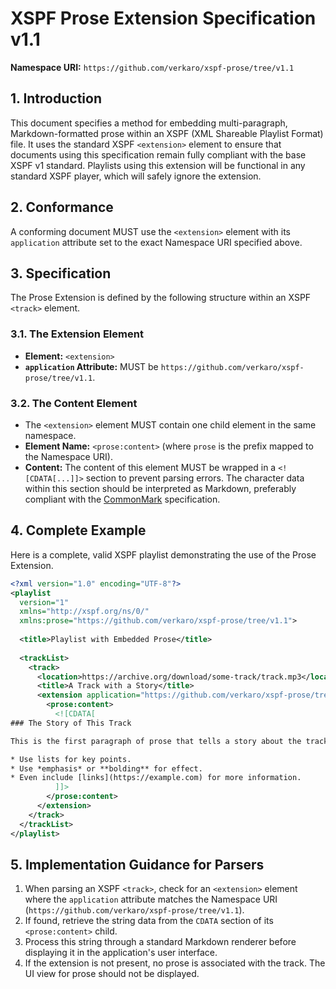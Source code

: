# XSPF Prose Extension Specification v1.1

**Namespace URI:** `https://github.com/verkaro/xspf-prose/tree/v1.1`

## 1. Introduction

This document specifies a method for embedding multi-paragraph, Markdown-formatted prose within an XSPF (XML Shareable Playlist Format) file. It uses the standard XSPF `<extension>` element to ensure that documents using this specification remain fully compliant with the base XSPF v1 standard. Playlists using this extension will be functional in any standard XSPF player, which will safely ignore the extension.

## 2. Conformance

A conforming document MUST use the `<extension>` element with its `application` attribute set to the exact Namespace URI specified above.

## 3. Specification

The Prose Extension is defined by the following structure within an XSPF `<track>` element.

### 3.1. The Extension Element

  * **Element:** `<extension>`
  * **`application` Attribute:** MUST be `https://github.com/verkaro/xspf-prose/tree/v1.1`.

### 3.2. The Content Element

  * The `<extension>` element MUST contain one child element in the same namespace.
  * **Element Name:** `<prose:content>` (where `prose` is the prefix mapped to the Namespace URI).
  * **Content:** The content of this element MUST be wrapped in a `<![CDATA[...]]>` section to prevent parsing errors. The character data within this section should be interpreted as Markdown, preferably compliant with the [CommonMark](https://commonmark.org/) specification.

## 4. Complete Example

Here is a complete, valid XSPF playlist demonstrating the use of the Prose Extension.

```xml
<?xml version="1.0" encoding="UTF-8"?>
<playlist 
  version="1" 
  xmlns="http://xspf.org/ns/0/"
  xmlns:prose="https://github.com/verkaro/xspf-prose/tree/v1.1">
  
  <title>Playlist with Embedded Prose</title>
  
  <trackList>
    <track>
      <location>https://archive.org/download/some-track/track.mp3</location>
      <title>A Track with a Story</title>
      <extension application="https://github.com/verkaro/xspf-prose/tree/v1.1">
        <prose:content>
          <![CDATA[
### The Story of This Track

This is the first paragraph of prose that tells a story about the track. It can contain multiple lines and paragraphs.

* Use lists for key points.
* Use *emphasis* or **bolding** for effect.
* Even include [links](https://example.com) for more information.
          ]]>
        </prose:content>
      </extension>
    </track>
  </trackList>
</playlist>
```

## 5. Implementation Guidance for Parsers

1.  When parsing an XSPF `<track>`, check for an `<extension>` element where the `application` attribute matches the Namespace URI (`https://github.com/verkaro/xspf-prose/tree/v1.1`).
2.  If found, retrieve the string data from the `CDATA` section of its `<prose:content>` child.
3.  Process this string through a standard Markdown renderer before displaying it in the application's user interface.
4.  If the extension is not present, no prose is associated with the track. The UI view for prose should not be displayed.

